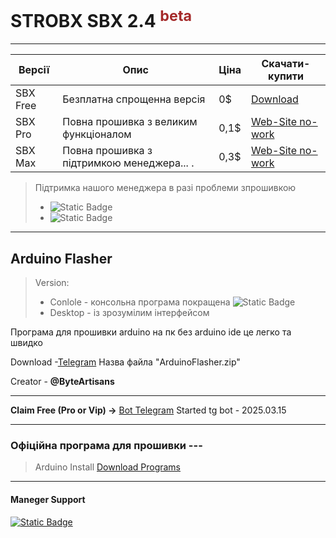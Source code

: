# STROBX SBX 2.4 <sup style="color:brown;">beta</sup>
---

Версії | Опис | Ціна | Скачати-купити
-------------|----------------------|-------|------
SBX Free     | Безплатна спрощенна версія | 0$ | [Download](strob.zip)
SBX Pro      | Повна прошивка з великим функціоналом | 0,1$ | [Web-Site no-work](https://t.me/Vasya3900)
SBX Max      | Повна прошивка з підтримкою менеджера... . | 0,3$ | [Web-Site no-work](https://t.me/Vasya3900)


>Підтримка нашого менеджера в разі проблеми зпрошивкою
>* ![Static Badge](https://img.shields.io/badge/SBX-Pro-blue)
>* ![Static Badge](https://img.shields.io/badge/SBX-VIP-green)

---

## Arduino Flasher
>Version:
>* Conlole - консольна програма покращена ![Static Badge](https://img.shields.io/badge/Recomended-blue)
>* Desktop - із зрозумілим інтерфейсом

Програма для прошивки arduino на пк без arduino ide це легко та швидко 

Download -[Telegram](https://t.me/ByteArtisans)
Назва файла "ArduinoFlasher.zip"

Creator - **@ByteArtisans**

---

    
**Claim Free (Pro or Vip) ->** [Bot Telegram]()
Started tg bot - 2025.03.15

---


### Офіційна програма для прошивки ---
>Arduino Install
[Download Programs](ins.exe)

---



#### Maneger Support
[![Static Badge](https://img.shields.io/badge/@Vasya3900-blue)](https://t.me/Vasya3900)

